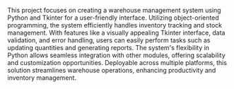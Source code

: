 This project focuses on creating a warehouse management system using Python and Tkinter for a user-friendly interface. Utilizing object-oriented programming, the system efficiently handles inventory tracking and stock management. With features like a visually appealing Tkinter interface, data validation, and error handling, users can easily perform tasks such as updating quantities and generating reports. The system's flexibility in Python allows seamless integration with other modules, offering scalability and customization opportunities. Deployable across multiple platforms, this solution streamlines warehouse operations, enhancing productivity and inventory management.

